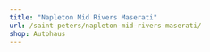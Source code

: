 ```yaml
---
title: "Napleton Mid Rivers Maserati"
url: /saint-peters/napleton-mid-rivers-maserati/
shop: Autohaus
---
```

